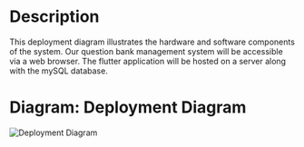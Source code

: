 # **Description**
This deployment diagram illustrates the hardware and software components of the system. Our question bank management system will be accessible via a web browser. The flutter application will be hosted on a server along with the mySQL database.

# **Diagram: Deployment Diagram**

![Deployment Diagram](https://user-images.githubusercontent.com/72755358/169690438-add92e10-4f70-4daa-b6d1-e1ee681e2dc6.jpg)
